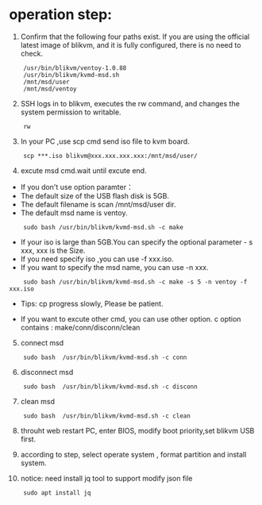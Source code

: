 # operation step:

1. Confirm that the following four paths exist. If you are using the official latest image of blikvm, and it is fully configured, there is no need to check.
```
	/usr/bin/blikvm/ventoy-1.0.88
	/usr/bin/blikvm/kvmd-msd.sh
	/mnt/msd/user    
	/mnt/msd/ventoy
```

2. SSH logs in to blikvm, executes the rw command, and changes the system permission to writable.
```
	rw
```

3. In your PC ,use scp cmd send iso file to kvm board. 
```
	scp ***.iso blikvm@xxx.xxx.xxx.xxx:/mnt/msd/user/
```	
	
4. excute msd cmd.wait until excute end. 
- If you don't use option paramter：
- The default size of the USB flash disk is 5GB.
- The default filename is scan /mnt/msd/user dir.
- The default msd name is ventoy.
```
	sudo bash /usr/bin/blikvm/kvmd-msd.sh -c make
```
- If your iso is large than 5GB.You can specify the optional parameter - s xxx, xxx is the Size.
- If you need specify iso ,you can use -f xxx.iso. 
- If you want to specify the msd name, you can use -n xxx. 
```
	sudo bash /usr/bin/blikvm/kvmd-msd.sh -c make -s 5 -n ventoy -f xxx.iso
```
- Tips: cp progress slowly, Please be patient. 

- If you want to excute other cmd, you can use other option. c option contains :  make/conn/disconn/clean
5. connect msd
```
	sudo bash  /usr/bin/blikvm/kvmd-msd.sh -c conn
```
		
6. disconnect msd
```
	sudo bash  /usr/bin/blikvm/kvmd-msd.sh -c disconn
```

7. clean msd
```
	sudo bash  /usr/bin/blikvm/kvmd-msd.sh -c clean
```
		
8. throuht web restart PC, enter BIOS, modify boot priority,set blikvm USB first.

9. according to step, select operate system , format partition and install system.

10. notice: need install jq tool to support modify json file
```
	sudo apt install jq
```
